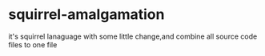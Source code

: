 # squirrel-amalgamation
it's squirrel lanaguage with some little change,and combine all source code files to one file
